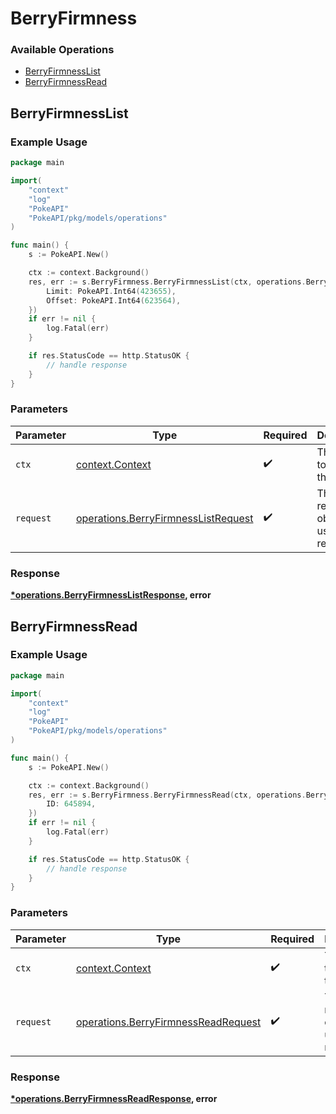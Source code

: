 # BerryFirmness

### Available Operations

* [BerryFirmnessList](#berryfirmnesslist)
* [BerryFirmnessRead](#berryfirmnessread)

## BerryFirmnessList

### Example Usage

```go
package main

import(
	"context"
	"log"
	"PokeAPI"
	"PokeAPI/pkg/models/operations"
)

func main() {
    s := PokeAPI.New()

    ctx := context.Background()
    res, err := s.BerryFirmness.BerryFirmnessList(ctx, operations.BerryFirmnessListRequest{
        Limit: PokeAPI.Int64(423655),
        Offset: PokeAPI.Int64(623564),
    })
    if err != nil {
        log.Fatal(err)
    }

    if res.StatusCode == http.StatusOK {
        // handle response
    }
}
```

### Parameters

| Parameter                                                                                  | Type                                                                                       | Required                                                                                   | Description                                                                                |
| ------------------------------------------------------------------------------------------ | ------------------------------------------------------------------------------------------ | ------------------------------------------------------------------------------------------ | ------------------------------------------------------------------------------------------ |
| `ctx`                                                                                      | [context.Context](https://pkg.go.dev/context#Context)                                      | :heavy_check_mark:                                                                         | The context to use for the request.                                                        |
| `request`                                                                                  | [operations.BerryFirmnessListRequest](../../models/operations/berryfirmnesslistrequest.md) | :heavy_check_mark:                                                                         | The request object to use for the request.                                                 |


### Response

**[*operations.BerryFirmnessListResponse](../../models/operations/berryfirmnesslistresponse.md), error**


## BerryFirmnessRead

### Example Usage

```go
package main

import(
	"context"
	"log"
	"PokeAPI"
	"PokeAPI/pkg/models/operations"
)

func main() {
    s := PokeAPI.New()

    ctx := context.Background()
    res, err := s.BerryFirmness.BerryFirmnessRead(ctx, operations.BerryFirmnessReadRequest{
        ID: 645894,
    })
    if err != nil {
        log.Fatal(err)
    }

    if res.StatusCode == http.StatusOK {
        // handle response
    }
}
```

### Parameters

| Parameter                                                                                  | Type                                                                                       | Required                                                                                   | Description                                                                                |
| ------------------------------------------------------------------------------------------ | ------------------------------------------------------------------------------------------ | ------------------------------------------------------------------------------------------ | ------------------------------------------------------------------------------------------ |
| `ctx`                                                                                      | [context.Context](https://pkg.go.dev/context#Context)                                      | :heavy_check_mark:                                                                         | The context to use for the request.                                                        |
| `request`                                                                                  | [operations.BerryFirmnessReadRequest](../../models/operations/berryfirmnessreadrequest.md) | :heavy_check_mark:                                                                         | The request object to use for the request.                                                 |


### Response

**[*operations.BerryFirmnessReadResponse](../../models/operations/berryfirmnessreadresponse.md), error**

